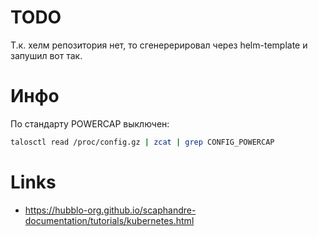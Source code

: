 # TODO
Т.к. хелм репозитория нет, то сгенерерировал через helm-template и запушил вот так.

# Инфо
По стандарту POWERCAP выключен:
```sh
talosctl read /proc/config.gz | zcat | grep CONFIG_POWERCAP
```

# Links
* https://hubblo-org.github.io/scaphandre-documentation/tutorials/kubernetes.html
